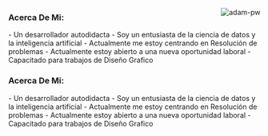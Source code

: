 <p><img align="right" src="https://github.com/Adam-pw/Adam-pw/blob/main/animation_500_kxa883sd.gif" alt="adam-pw" /></p>

<h3 align="left"> 
  Acerca De Mi:
</h3>
<p> 
- Un desarrollador autodidacta
- Soy un entusiasta de la ciencia de datos y la inteligencia artificial
- Actualmente me estoy centrando en Resolución de problemas
- Actualmente estoy abierto a una nueva oportunidad laboral
- Capacitado para trabajos de Diseño Grafico
</p>

<h3 align="left"> 
  Acerca De Mi:
</h3>

<p> 
- Un desarrollador autodidacta
- Soy un entusiasta de la ciencia de datos y la inteligencia artificial
- Actualmente me estoy centrando en Resolución de problemas
- Actualmente estoy abierto a una nueva oportunidad laboral
- Capacitado para trabajos de Diseño Grafico
</p>


<!--- Contacto--->


<!--- Habilidades --->

<!-- Sistema Operativo -->

<!--- Lenguajes --->

<!-- Front End ---> 

<!-- Base de Datos --->

<!--- flameword ---> 

<!--- Herramientas --> 


<!---- Diseño ----> 



